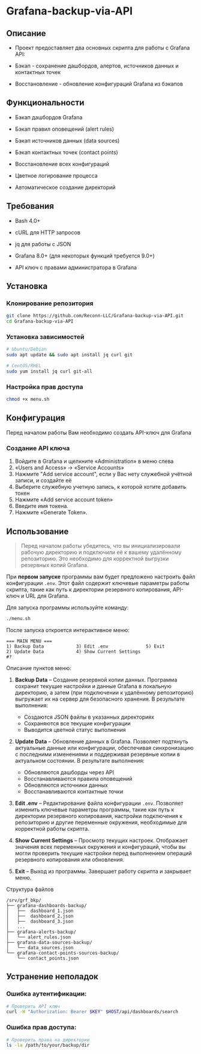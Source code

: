 # Grafana-backup-via-API

## Описание
* Проект предоставляет два основных скрипта для работы с Grafana API:

* Бэкап - сохранение дашбордов, алертов, источников данных и контактных точек

* Восстановление - обновление конфигураций Grafana из бэкапов

## Функциональности

* Бэкап дашбордов Grafana

* Бэкап правил оповещений (alert rules)

* Бэкап источников данных (data sources)

* Бэкап контактных точек (contact points)

* Восстановление всех конфигураций

* Цветное логирование процесса

* Автоматическое создание директорий

## Требования
* Bash 4.0+

* cURL для HTTP запросов

* jq для работы с JSON

* Grafana 8.0+ (для некоторых функций требуется 9.0+)

* API ключ с правами администратора в Grafana

## Установка
### Клонирование репозитория
```bash
git clone https://github.com/Reconn-LLC/Grafana-backup-via-API.git
cd Grafana-backup-via-API
```
### Установка зависимостей

```bash
# Ubuntu/Debian
sudo apt update && sudo apt install jq curl git

# CentOS/RHEL
sudo yum install jq curl git-all
```



### Настройка прав доступа
```bash
chmod +x menu.sh
```

## Конфигурация

Перед началом работы Вам необходимо создать API-ключ для Grafana

### Создание API ключа

1. Войдите в Grafana и щелкните «Administration» в меню слева
2. «Users and Access» -> «Service Accounts»
3. Нажмите "Add service account", если у Вас нету служебной учётной записи, и создайте её
4. Выберите служебную учетную запись, к которой хотите добавить токен
5. Нажмите «Add service account token»
6. Введите имя токена.
7. Нажмите «Generate Token».

## Использование

> Перед началом работы убедитесь, что вы инициализировали рабочую директорию и подключили её к вашему удалённому репозиторию. Это необходимо для корректной выгрузки резервных копий Grafana.

При **первом запуске** программы вам будет предложено настроить файл конфигурации `.env`. Этот файл содержит ключевые параметры работы скрипта, такие как путь к директории резервного копирования, API-ключ и URL для Grafana.

Для запуска программы используйте команду:

```bash
./menu.sh
```

После запуска откроется интерактивное меню:

```text
=== MAIN MENU ===
1) Backup Data            3) Edit .env              5) Exit
2) Update Data            4) Show Current Settings
#? 
```

Описание пунктов меню:

1. **Backup Data** – Создание резервной копии данных.
   Программа сохранит текущие настройки и данные Grafana в локальную директорию, а затем (при подключении к удалённому репозиторию) выгружает их на сервер для безопасного хранения.
   В результате выполнения:
   * Создаются JSON файлы в указанных директориях
   * Сохраняются все текущие конфигурации
   * Выводится цветной статус выполнения

2. **Update Data** – Обновление данных в Grafana.
   Позволяет подтянуть актуальные данные или конфигурации, обеспечивая синхронизацию с последними изменениями и поддерживая резервные копии в актуальном состоянии. В результате выполнения:
   * Обновляются дашборды через API
   * Восстанавливаются правила оповещений
   * Обновляются источники данных
   * Восстанавливаются контактные точки

3. **Edit .env** – Редактирование файла конфигурации `.env`.
   Позволяет изменить ключевые параметры программы, такие как путь к директории резервного копирования, настройки подключения к репозиторию и другие переменные окружения, необходимые для корректной работы скрипта.

4. **Show Current Settings** – Просмотр текущих настроек.
   Отображает значения всех переменных окружения и конфигураций, чтобы вы могли проверить текущие настройки перед выполнением операций резервного копирования или обновления.

5. **Exit** – Выход из программы.
   Завершает работу скрипта и закрывает меню.

Структура файлов
```text
/srv/grf_bkp/
├── grafana-dashboards-backup/
│   ├──  dashboard_1.json
│   ├──  dashboard_2.json
│   ├──  dashboard_3.json
│   ...
├── grafana-alerts-backup/
│   └── alert_rules.json
├── grafana-data-sources-backup/
│   └── data_sources.json
└── grafana-contact-points-sources-backup/
    └── contact_points.json
```
## Устранение неполадок

### Ошибка аутентификации:

``` bash
# Проверить API ключ
curl -H "Authorization: Bearer $KEY" $HOST/api/dashboards/search
```

### Ошибка прав доступа:

```bash
# Проверить права на директории
ls -la /path/to/your/backup/dir
```

